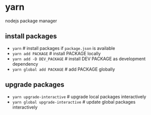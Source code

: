 # yarn

nodejs package manager

## install packages

* `yarn` # install packages if `package.json` is available
* `yarn add PACKAGE` # install PACKAGE locally
* `yarn add -D DEV_PACKAGE` # install DEV PACKAGE as development dependency
* `yarn global add PACKAGE` # add PACKAGE globally

## upgrade packages

* `yarn upgrade-interactive` # upgrade local packages interactively
* `yarn global upgrade-interactive` # update global packages interactively
